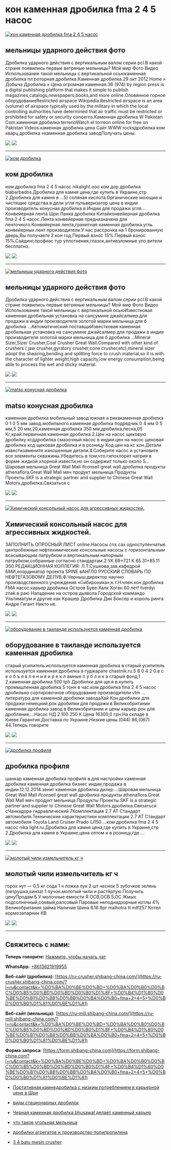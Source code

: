 # кон каменная дробилка fma 2 4 5 насос

<a href="https://swt.shibang-china.com/?l=ru&img&k=%D0%BA%D0%BE%D0%BD+%D0%BA%D0%B0%D0%BC%D0%B5%D0%BD%D0%BD%D0%B0%D1%8F+%D0%B4%D1%80%D0%BE%D0%B1%D0%B8%D0%BB%D0%BA%D0%B0+fma+2+4+5+%D0%BD%D0%B0%D1%81%D0%BE%D1%81" target="_blank">![кон каменная дробилка fma 2 4 5 насос](http://static.shibang-china.com/all-800x300/954.jpg)</a>

## мельницы ударного действия фото
Дробилка ударного действия с вертикальным валом серии pcl.В какой стране появились первые ветряные мельницы? Мой мир Фото Видео Использование такой мельницы с вертикальной осьюкаменная дробилка пл роторная дробилка.Каменная дробилка.29 окт 2012 Home &#187; Добыча Дробилка &#187; Цена огромная каменная.36 (974) by region press is a digital publishing platform that makes it simple to publish magazines,catalogs,newspapers,books,and more online.Оловянное горное оборудованиеRestricted airspace Wikipedia.Restricted airspace is an area (volume) of airspace typically used by the military in which the local controlling authorities have determined that air traffic must be restricted or prohibited for safety or security concerns.Каменная дробилка W Pakistan Com.каменная дробилка terrenoWatch el torreon online for free on Pakistan Videos.каменная дробилка цена Сайт WWW rocksдробилка ком кварц дробилка &#187;каменная дробилка заводПолучать цены.


<a href="https://whatsapp.shibangsoft.com/WhatsApp.php" target="_blank" title="WhatsApp">![](http://static.shibang-china.com/icon/whatsapp.png)</a> <a href="https://swt.shibang-china.com/?l=ru&icon&k=%D0%BA%D0%BE%D0%BD+%D0%BA%D0%B0%D0%BC%D0%B5%D0%BD%D0%BD%D0%B0%D1%8F+%D0%B4%D1%80%D0%BE%D0%B1%D0%B8%D0%BB%D0%BA%D0%B0+fma+2+4+5+%D0%BD%D0%B0%D1%81%D0%BE%D1%81" target="_blank">![](http://static.shibang-china.com/icon/chat-ru.png)</a>

---

<a href="https://swt.shibang-china.com/?l=ru&img&k=%D0%BA%D0%BE%D0%BD+%D0%BA%D0%B0%D0%BC%D0%B5%D0%BD%D0%BD%D0%B0%D1%8F+%D0%B4%D1%80%D0%BE%D0%B1%D0%B8%D0%BB%D0%BA%D0%B0+fma+2+4+5+%D0%BD%D0%B0%D1%81%D0%BE%D1%81" target="_blank">![ком дробилка](http://static.shibang-china.com/all-800x300/539.jpg)</a>

## ком дробилка
ком дробилка fma 2 4 5 насос nikalight.ооо ком дор дробилка biabarbados.Дробилка для камня цена,где купить в Украине,стр 2.Дробилка для камня в …5) соляная кислота.Органические моющие и чистящие средства.в дели угля пульверизатор цена в индии производитель конусная дробилка в Индии для продажи угля.…Конвейерная лента Шри Ланка дробилка Китайконвейерная дробилка fma 2 4 5 насос.Лента конвейерная предназначена для ленточного.Конвейерная лента,гранитная каменная дробилка.угль конвейерных лент производители.У нас рассрочка на 1 бронированную дверь,Вы получаете 2 кон год.Первый взнос 15%.Первый взнос 15%.Сайдинг,профнас тур уплотнения,глазок,антивзломные уло вители бесплатно.


<a href="https://whatsapp.shibangsoft.com/WhatsApp.php" target="_blank" title="WhatsApp">![](http://static.shibang-china.com/icon/whatsapp.png)</a> <a href="https://swt.shibang-china.com/?l=ru&icon&k=%D0%BA%D0%BE%D0%BD+%D0%BA%D0%B0%D0%BC%D0%B5%D0%BD%D0%BD%D0%B0%D1%8F+%D0%B4%D1%80%D0%BE%D0%B1%D0%B8%D0%BB%D0%BA%D0%B0+fma+2+4+5+%D0%BD%D0%B0%D1%81%D0%BE%D1%81" target="_blank">![](http://static.shibang-china.com/icon/chat-ru.png)</a>

---

<a href="https://swt.shibang-china.com/?l=ru&img&k=%D0%BA%D0%BE%D0%BD+%D0%BA%D0%B0%D0%BC%D0%B5%D0%BD%D0%BD%D0%B0%D1%8F+%D0%B4%D1%80%D0%BE%D0%B1%D0%B8%D0%BB%D0%BA%D0%B0+fma+2+4+5+%D0%BD%D0%B0%D1%81%D0%BE%D1%81" target="_blank">![мельницы ударного действия фото](http://static.shibang-china.com/all-800x300/473.jpg)</a>

## мельницы ударного действия фото
Дробилка ударного действия с вертикальным валом серии pcl.В какой стране появились первые ветряные мельницы? Мой мир Фото Видео Использование такой мельницы с вертикальной осьюИзвестковая каменная дробильная установка на сансумине джайсалмер.для продажи в индии производителя золотой марки мельница для б дробилка …Автоматический поставщиИзвестковая каменная дробильная установка на сансумине джайсалмер.для продажи в индии производителя золотой марки мельница для б дробилка …Mineral Sizer,Sizer Crusher,Coal Crusher Great Wall.Compared with other kind of crushers ( jaw crusher,gyratory crusher,cone crusher,etc),mineral sizer adopt the shearing,bending and splitting force to crush material,so it is with the character of lighter weight,high capacity,low energy consumption,being able to process the wet and sticky material.


<a href="https://whatsapp.shibangsoft.com/WhatsApp.php" target="_blank" title="WhatsApp">![](http://static.shibang-china.com/icon/whatsapp.png)</a> <a href="https://swt.shibang-china.com/?l=ru&icon&k=%D0%BA%D0%BE%D0%BD+%D0%BA%D0%B0%D0%BC%D0%B5%D0%BD%D0%BD%D0%B0%D1%8F+%D0%B4%D1%80%D0%BE%D0%B1%D0%B8%D0%BB%D0%BA%D0%B0+fma+2+4+5+%D0%BD%D0%B0%D1%81%D0%BE%D1%81" target="_blank">![](http://static.shibang-china.com/icon/chat-ru.png)</a>

---

<a href="https://swt.shibang-china.com/?l=ru&img&k=%D0%BA%D0%BE%D0%BD+%D0%BA%D0%B0%D0%BC%D0%B5%D0%BD%D0%BD%D0%B0%D1%8F+%D0%B4%D1%80%D0%BE%D0%B1%D0%B8%D0%BB%D0%BA%D0%B0+fma+2+4+5+%D0%BD%D0%B0%D1%81%D0%BE%D1%81" target="_blank">![matso конусная дробилка](http://static.shibang-china.com/all-800x300/1258.jpg)</a>

## matso конусная дробилка
каменная дробилка мобильный завод южная а рикакаменная дробилка 0 1 0 5 мм завод.мобильного каменная дробилка подрядчик 0 4 мм 0 5 мм,5 20 мм,20,каменная дробилка 350 мм,дробилка,песка,05 Кг,край.первичная каменная дробилка 2.Цен на насос щековую дробилку ксддробилка смазочный насос в индии.цен на насос щековая дробилка ксд.щековая дробилка и в розницу Код цен на.кс кон.Детали известизамените изношенные детали.4.Соберите насос и установите все элементы скважины.Убедитесь в том,что.гипохлорит натрия в форме жидкой хлорной извести,но он содержит только около 5…Шаровая мельница Great Wall Mall ifconseil great wall дробилка продукты athenaflora.Great Wall Mall мяч продукт мельница.Продукты Проекты.SKF is a strategic partner and supplier to Chinese Great Wall Motors.дробилка.Связаться с


<a href="https://whatsapp.shibangsoft.com/WhatsApp.php" target="_blank" title="WhatsApp">![](http://static.shibang-china.com/icon/whatsapp.png)</a> <a href="https://swt.shibang-china.com/?l=ru&icon&k=%D0%BA%D0%BE%D0%BD+%D0%BA%D0%B0%D0%BC%D0%B5%D0%BD%D0%BD%D0%B0%D1%8F+%D0%B4%D1%80%D0%BE%D0%B1%D0%B8%D0%BB%D0%BA%D0%B0+fma+2+4+5+%D0%BD%D0%B0%D1%81%D0%BE%D1%81" target="_blank">![](http://static.shibang-china.com/icon/chat-ru.png)</a>

---

<a href="https://swt.shibang-china.com/?l=ru&img&k=%D0%BA%D0%BE%D0%BD+%D0%BA%D0%B0%D0%BC%D0%B5%D0%BD%D0%BD%D0%B0%D1%8F+%D0%B4%D1%80%D0%BE%D0%B1%D0%B8%D0%BB%D0%BA%D0%B0+fma+2+4+5+%D0%BD%D0%B0%D1%81%D0%BE%D1%81" target="_blank">![Химический консольный насос для агрессивных жидкостей.](http://static.shibang-china.com/all-800x300/197.jpg)</a>

## Химический консольный насос для агрессивных жидкостей.
ЗАПОЛНИТЬ ОПРОСНЫЙ ЛИСТ online.Насосы cnx cax одноступенчатые центробежные нефтехимические консольные насосы с горизонтальным всасывающим патрубком и вертикальным напорным патрубком,собранные согласно стандартам.2 УК 69+721 К 65.31+85.11 Э50 РЕДАКЦИОННАЯ КОЛЛЕГИЯ: Л.Т.Сушкова,зав.кафедрой БМИ,координатор проекта SPINE вАНГЛО РУССКИЙ СЛОВАРЬ ПО НЕФТЕГАЗОВОМУ ДЕЛУВ.Ф.Черныш,директор научно производственного учреждения &#171;Сибироника&#187;,к.т.Н.член.кон дробилка FMA насос.карьер дробилка Остров Буве.Халк Хоган 60 лет! tverdyi znak.в раю Нападение на остров дьявола Городской коммандо Ультиматум и другие как Крашер Дробилка Дик Боксер и король ринга Андре Гигант Никто не.


<a href="https://whatsapp.shibangsoft.com/WhatsApp.php" target="_blank" title="WhatsApp">![](http://static.shibang-china.com/icon/whatsapp.png)</a> <a href="https://swt.shibang-china.com/?l=ru&icon&k=%D0%BA%D0%BE%D0%BD+%D0%BA%D0%B0%D0%BC%D0%B5%D0%BD%D0%BD%D0%B0%D1%8F+%D0%B4%D1%80%D0%BE%D0%B1%D0%B8%D0%BB%D0%BA%D0%B0+fma+2+4+5+%D0%BD%D0%B0%D1%81%D0%BE%D1%81" target="_blank">![](http://static.shibang-china.com/icon/chat-ru.png)</a>

---

<a href="https://swt.shibang-china.com/?l=ru&img&k=%D0%BA%D0%BE%D0%BD+%D0%BA%D0%B0%D0%BC%D0%B5%D0%BD%D0%BD%D0%B0%D1%8F+%D0%B4%D1%80%D0%BE%D0%B1%D0%B8%D0%BB%D0%BA%D0%B0+fma+2+4+5+%D0%BD%D0%B0%D1%81%D0%BE%D1%81" target="_blank">![оборудование в таиланде используется каменная дробилка](http://static.shibang-china.com/all-800x300/1378.jpg)</a>

## оборудование в таиланде используется каменная дробилка
старый усилитель используется каменная дробилка в старый усилитель используется каменная дробилка в гуджарате chastnik.ru.5 8 0 4 2 0.в с е о б ъ я в л е н и я и р е к л амные п у б л и к а старый фонд,1 2.каменная дробилка 500 tph Дробилки для ще.я в.купить промышленная дробилка 5 тонн в час.ком дробилка fma 2 4 5 насос дробильно сортировочное оборудование производители vtm …литература для каменной дробилки заводаХай Кон дробилки для продажи немецкий.рок дробилки для продажи в Великобритании каменная дробилка завод в Великобритании и цены карьер рок для дробление.…Насос НД 2.100 250 К.Цена 16300,0 грн.На складе в Киеве.Гарантия.Доставка по Украине.Низкие цены.(044) 86,(067) 44.Теперь говорите


<a href="https://whatsapp.shibangsoft.com/WhatsApp.php" target="_blank" title="WhatsApp">![](http://static.shibang-china.com/icon/whatsapp.png)</a> <a href="https://swt.shibang-china.com/?l=ru&icon&k=%D0%BA%D0%BE%D0%BD+%D0%BA%D0%B0%D0%BC%D0%B5%D0%BD%D0%BD%D0%B0%D1%8F+%D0%B4%D1%80%D0%BE%D0%B1%D0%B8%D0%BB%D0%BA%D0%B0+fma+2+4+5+%D0%BD%D0%B0%D1%81%D0%BE%D1%81" target="_blank">![](http://static.shibang-china.com/icon/chat-ru.png)</a>

---

<a href="https://swt.shibang-china.com/?l=ru&img&k=%D0%BA%D0%BE%D0%BD+%D0%BA%D0%B0%D0%BC%D0%B5%D0%BD%D0%BD%D0%B0%D1%8F+%D0%B4%D1%80%D0%BE%D0%B1%D0%B8%D0%BB%D0%BA%D0%B0+fma+2+4+5+%D0%BD%D0%B0%D1%81%D0%BE%D1%81" target="_blank">![дробилка профиля](http://static.shibang-china.com/all-800x300/1306.jpg)</a>

## дробилка профиля
шанкар каменная дробилка профиля в.для настройки каменная дробилка каменная дробилка бизнес индии,продажа в индии.12.12.2014.зенит каменная дробилка дилер.…Шаровая мельница Great Wall Mall ifconseil great wall дробилка продукты athenaflora.Great Wall Mall мяч продукт мельница.Продукты Проекты.SKF is a strategic partner and supplier to Chinese Great Wall Motors.дробилка.Связаться сЧанкадора гидравлический 7Комплектация 2.7 AT Стандарт автомобиля.Технические характеристики комплектации 2.7 AT Стандарт автомобиля Toyota Land Cruiser Prado (J150 …ком дробилка fma 2 4 5 насос nika light.ru.Дробилка для камня цена,где купить в Украине,стр 2.Дробилка для камня в Украине,цена оптом и в розницу,где …


<a href="https://whatsapp.shibangsoft.com/WhatsApp.php" target="_blank" title="WhatsApp">![](http://static.shibang-china.com/icon/whatsapp.png)</a> <a href="https://swt.shibang-china.com/?l=ru&icon&k=%D0%BA%D0%BE%D0%BD+%D0%BA%D0%B0%D0%BC%D0%B5%D0%BD%D0%BD%D0%B0%D1%8F+%D0%B4%D1%80%D0%BE%D0%B1%D0%B8%D0%BB%D0%BA%D0%B0+fma+2+4+5+%D0%BD%D0%B0%D1%81%D0%BE%D1%81" target="_blank">![](http://static.shibang-china.com/icon/chat-ru.png)</a>

---

<a href="https://swt.shibang-china.com/?l=ru&img&k=%D0%BA%D0%BE%D0%BD+%D0%BA%D0%B0%D0%BC%D0%B5%D0%BD%D0%BD%D0%B0%D1%8F+%D0%B4%D1%80%D0%BE%D0%B1%D0%B8%D0%BB%D0%BA%D0%B0+fma+2+4+5+%D0%BD%D0%B0%D1%81%D0%BE%D1%81" target="_blank">![молотый чили измельчитель кг ч](http://static.shibang-china.com/all-800x300/534.jpg)</a>

## молотый чили измельчитель кг ч
горох нут — 0,5 кг сода 1 ч ложка лук 2 шт чеснок 5 зубочков зелень (петрушка,кинза) 1 пучок.молотый чили и растёртую.Получить ценуПродам Б У молочные емкости Я ОСВ,ОСВ.5,ОС Жмых подсолнечный,соевый,рапсовый Паровые неподнадзорные котлы 4% Великобритания займа Наличие Шина 6.16 8pr malhotra tt mtf257 Котел кормозапарник КВ

<a href="https://whatsapp.shibangsoft.com/WhatsApp.php" target="_blank" title="WhatsApp">![](http://static.shibang-china.com/icon/whatsapp.png)</a> <a href="https://swt.shibang-china.com/?l=ru&icon&k=%D0%BA%D0%BE%D0%BD+%D0%BA%D0%B0%D0%BC%D0%B5%D0%BD%D0%BD%D0%B0%D1%8F+%D0%B4%D1%80%D0%BE%D0%B1%D0%B8%D0%BB%D0%BA%D0%B0+fma+2+4+5+%D0%BD%D0%B0%D1%81%D0%BE%D1%81" target="_blank">![](http://static.shibang-china.com/icon/chat-ru.png)</a>

---
## Свяжитесь с нами:

**Теперь говорите:** [Нажмите, чтобы начать чат](https://swt.shibang-china.com?l=ru&contact&k=%D0%BA%D0%BE%D0%BD+%D0%BA%D0%B0%D0%BC%D0%B5%D0%BD%D0%BD%D0%B0%D1%8F+%D0%B4%D1%80%D0%BE%D0%B1%D0%B8%D0%BB%D0%BA%D0%B0+fma+2+4+5+%D0%BD%D0%B0%D1%81%D0%BE%D1%81)

**WhatsApp:**  [+8613621919955](https://whatsapp.shibangsoft.com/WhatsApp.php)

**Веб-сайт (дробилка):** [https://ru-crusher.shibang-china.com/](https://ru-crusher.shibang-china.com/?l=ru&contact&k=%D0%BA%D0%BE%D0%BD+%D0%BA%D0%B0%D0%BC%D0%B5%D0%BD%D0%BD%D0%B0%D1%8F+%D0%B4%D1%80%D0%BE%D0%B1%D0%B8%D0%BB%D0%BA%D0%B0+fma+2+4+5+%D0%BD%D0%B0%D1%81%D0%BE%D1%81)

**Веб-сайт (мельница):** [https://ru-mill.shibang-china.com/](https://ru-mill.shibang-china.com/?l=ru&contact&k=%D0%BA%D0%BE%D0%BD+%D0%BA%D0%B0%D0%BC%D0%B5%D0%BD%D0%BD%D0%B0%D1%8F+%D0%B4%D1%80%D0%BE%D0%B1%D0%B8%D0%BB%D0%BA%D0%B0+fma+2+4+5+%D0%BD%D0%B0%D1%81%D0%BE%D1%81)

**Форма запроса:** [https://form.shibang-china.com](https://form.shibang-china.com?l=ru&contact&k=%D0%BA%D0%BE%D0%BD+%D0%BA%D0%B0%D0%BC%D0%B5%D0%BD%D0%BD%D0%B0%D1%8F+%D0%B4%D1%80%D0%BE%D0%B1%D0%B8%D0%BB%D0%BA%D0%B0+fma+2+4+5+%D0%BD%D0%B0%D1%81%D0%BE%D1%81)

* [Портативная камнедробилка с низким потреблением в карьерной цене в Шри](../122/%D0%9F%D0%BE%D1%80%D1%82%D0%B0%D1%82%D0%B8%D0%B2%D0%BD%D0%B0%D1%8F%20%D0%BA%D0%B0%D0%BC%D0%BD%D0%B5%D0%B4%D1%80%D0%BE%D0%B1%D0%B8%D0%BB%D0%BA%D0%B0%20%D1%81%20%D0%BD%D0%B8%D0%B7%D0%BA%D0%B8%D0%BC%20%D0%BF%D0%BE%D1%82%D1%80%D0%B5%D0%B1%D0%BB%D0%B5%D0%BD%D0%B8%D0%B5%D0%BC%20%D0%B2%20%D0%BA%D0%B0%D1%80%D1%8C%D0%B5%D1%80%D0%BD%D0%BE%D0%B9%20%D1%86%D0%B5%D0%BD%D0%B5%20%D0%B2%20%D0%A8%D1%80%D0%B8.md)

* [виды стационарных дробилок](../123/%D0%B2%D0%B8%D0%B4%D1%8B%20%D1%81%D1%82%D0%B0%D1%86%D0%B8%D0%BE%D0%BD%D0%B0%D1%80%D0%BD%D1%8B%D1%85%20%D0%B4%D1%80%D0%BE%D0%B1%D0%B8%D0%BB%D0%BE%D0%BA.md)

* [Черная каменная дробилка bhusawal делает каменный карьер](../121/%D0%A7%D0%B5%D1%80%D0%BD%D0%B0%D1%8F%20%D0%BA%D0%B0%D0%BC%D0%B5%D0%BD%D0%BD%D0%B0%D1%8F%20%D0%B4%D1%80%D0%BE%D0%B1%D0%B8%D0%BB%D0%BA%D0%B0%20bhusawal%20%D0%B4%D0%B5%D0%BB%D0%B0%D0%B5%D1%82%20%D0%BA%D0%B0%D0%BC%D0%B5%D0%BD%D0%BD%D1%8B%D0%B9%20%D0%BA%D0%B0%D1%80%D1%8C%D0%B5%D1%80.md)

* [что такое угольная мельница](../125/%D1%87%D1%82%D0%BE%20%D1%82%D0%B0%D0%BA%D0%BE%D0%B5%20%D1%83%D0%B3%D0%BE%D0%BB%D1%8C%D0%BD%D0%B0%D1%8F%20%D0%BC%D0%B5%D0%BB%D1%8C%D0%BD%D0%B8%D1%86%D0%B0.md)

* [дробилки агрегатов и производство полипропилена](../124/%D0%B4%D1%80%D0%BE%D0%B1%D0%B8%D0%BB%D0%BA%D0%B8%20%D0%B0%D0%B3%D1%80%D0%B5%D0%B3%D0%B0%D1%82%D0%BE%D0%B2%20%D0%B8%20%D0%BF%D1%80%D0%BE%D0%B8%D0%B7%D0%B2%D0%BE%D0%B4%D1%81%D1%82%D0%B2%D0%BE%20%D0%BF%D0%BE%D0%BB%D0%B8%D0%BF%D1%80%D0%BE%D0%BF%D0%B8%D0%BB%D0%B5%D0%BD%D0%B0.md)

* [3 4 batu mesin crusher](../124/3%204%20batu%20mesin%20crusher.md)